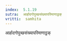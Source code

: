 ```yaml
---
index:  5.1.19
sutra:  आर्हादगोपुच्छसंख्यापरिमाणाट्ठक्
vritti:  samhita 
---
```


आर्हादगोपुच्छसंख्यापरिमाणाट्ठक्

